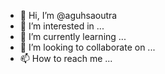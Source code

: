 - 👋 Hi, I’m @aguhsaoutra
- 👀 I’m interested in ...
- 🌱 I’m currently learning ...
- 💞️ I’m looking to collaborate on ...
- 📫 How to reach me ...

<!---
aguhsaoutra/aguhsaoutra is a ✨ special ✨ repository because its `README.md` (this file) appears on your GitHub profile.
You can click the Preview link to take a look at your changes.
--->
